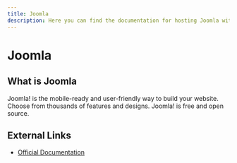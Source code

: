 ```yaml
---
title: Joomla
description: Here you can find the documentation for hosting Joomla with Coolify.
---
```


# Joomla

## What is Joomla

Joomla! is the mobile-ready and user-friendly way to build your website. Choose from thousands of features and designs. Joomla! is free and open source.

## External Links

- [Official Documentation](https://joomla.org?utm_source=coolify.io)
